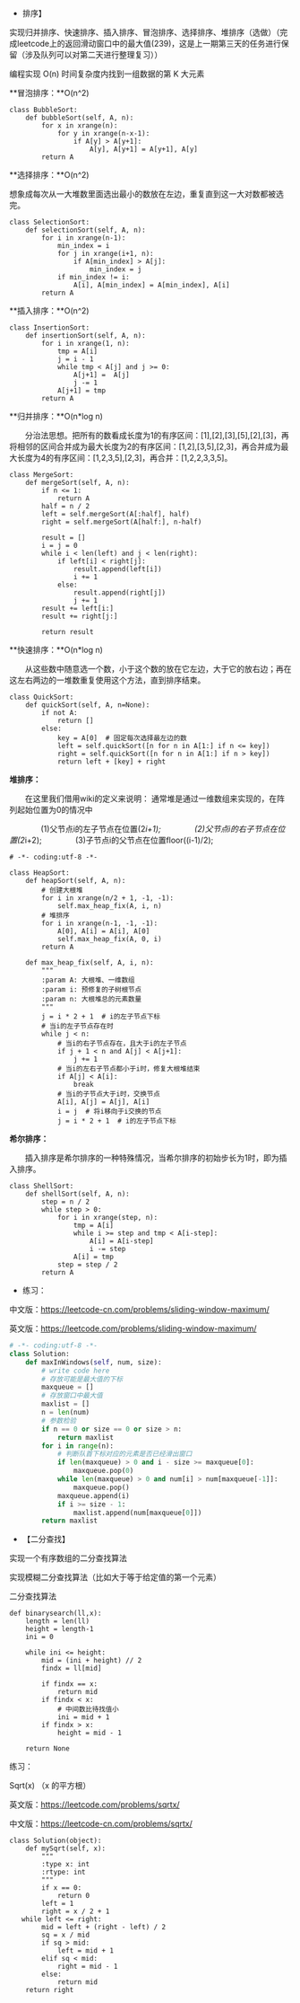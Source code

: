 - 排序】

实现归并排序、快速排序、插入排序、冒泡排序、选择排序、堆排序（选做）（完成leetcode上的返回滑动窗口中的最大值(239)，这是上一期第三天的任务进行保留（涉及队列可以对第二天进行整理复习））

编程实现 O(n) 时间复杂度内找到一组数据的第 K 大元素

**冒泡排序：**O(n^2)

```
class BubbleSort:
    def bubbleSort(self, A, n):
        for x in xrange(n):
            for y in xrange(n-x-1):
                if A[y] > A[y+1]:
                    A[y], A[y+1] = A[y+1], A[y]
        return A
```

**选择排序：**O(n^2)

想象成每次从一大堆数里面选出最小的数放在左边，重复直到这一大对数都被选完。

```
class SelectionSort:
    def selectionSort(self, A, n):
        for i in xrange(n-1):
            min_index = i
            for j in xrange(i+1, n):
                if A[min_index] > A[j]:
                    min_index = j
            if min_index != i:
                A[i], A[min_index] = A[min_index], A[i]
        return A
```

**插入排序：**O(n^2)

```
class InsertionSort:
    def insertionSort(self, A, n):
        for i in xrange(1, n):
            tmp = A[i]
            j = i - 1
            while tmp < A[j] and j >= 0:
                A[j+1] =  A[j]
                j -= 1
            A[j+1] = tmp
        return A
```

**归并排序：**O(n*log n)

　　分治法思想。把所有的数看成长度为1的有序区间：[1],[2],[3],[5],[2],[3]，再将相邻的区间合并成为最大长度为2的有序区间：[1,2],[3,5],[2,3]，再合并成为最大长度为4的有序区间：[1,2,3,5],[2,3]，再合并：[1,2,2,3,3,5]。 

```
class MergeSort:
    def mergeSort(self, A, n):
        if n <= 1:
            return A
        half = n / 2
        left = self.mergeSort(A[:half], half)
        right = self.mergeSort(A[half:], n-half)
        
        result = []
        i = j = 0
        while i < len(left) and j < len(right):
            if left[i] < right[j]:
                result.append(left[i])
                i += 1
            else:
                result.append(right[j])
                j += 1
        result += left[i:]
        result += right[j:]

        return result
```

**快速排序：**O(n*log n)

　　从这些数中随意选一个数，小于这个数的放在它左边，大于它的放右边；再在这左右两边的一堆数重复使用这个方法，直到排序结束。

```
class QuickSort:
    def quickSort(self, A, n=None):
        if not A:
            return []
        else:
            key = A[0]  # 固定每次选择最左边的数
            left = self.quickSort([n for n in A[1:] if n <= key])
            right = self.quickSort([n for n in A[1:] if n > key])
            return left + [key] + right
```

 **堆排序：**

　　在这里我们借用wiki的定义来说明： 通常堆是通过一维数组来实现的，在阵列起始位置为0的情况中 

　　　　(1)父节点i的左子节点在位置(2*i+1); 
　　　　(2)父节点i的右子节点在位置(2*i+2); 
　　　　(3)子节点i的父节点在位置floor((i-1)/2);

```
# -*- coding:utf-8 -*-

class HeapSort:
    def heapSort(self, A, n):
        # 创建大根堆
        for i in xrange(n/2 + 1, -1, -1): 
            self.max_heap_fix(A, i, n)
        # 堆排序
        for i in xrange(n-1, -1, -1):
            A[0], A[i] = A[i], A[0]
            self.max_heap_fix(A, 0, i)
        return A

    def max_heap_fix(self, A, i, n):
        """
        :param A: 大根堆、一维数组
        :param i: 预修复的子树根节点
        :param n: 大根堆总的元素数量
        """
        j = i * 2 + 1  # i的左子节点下标
        # 当i的左子节点存在时
        while j < n:
            # 当i的右子节点存在，且大于i的左子节点
            if j + 1 < n and A[j] < A[j+1]:
                j += 1
            # 当i的左右子节点都小于i时，修复大根堆结束
            if A[j] < A[i]:
                break
            # 当i的子节点大于i时，交换节点
            A[i], A[j] = A[j], A[i]
            i = j  # 将i移向于i交换的节点
            j = i * 2 + 1  # i的左子节点下标
```

**希尔排序：**

 　　插入排序是希尔排序的一种特殊情况，当希尔排序的初始步长为1时，即为插入排序。

```
class ShellSort:
    def shellSort(self, A, n):
        step = n / 2
        while step > 0:
            for i in xrange(step, n):
                tmp = A[i]
                while i >= step and tmp < A[i-step]:
                    A[i] = A[i-step]
                    i -= step
                A[i] = tmp
            step = step / 2
        return A
```

- 练习：

中文版：<https://leetcode-cn.com/problems/sliding-window-maximum/>

英文版：<https://leetcode.com/problems/sliding-window-maximum/>

```python
# -*- coding:utf-8 -*-
class Solution:
    def maxInWindows(self, num, size):
        # write code here
        # 存放可能是最大值的下标
        maxqueue = []
        # 存放窗口中最大值
        maxlist = []
        n = len(num)
        # 参数检验
        if n == 0 or size == 0 or size > n:
            return maxlist
        for i in range(n):
            # 判断队首下标对应的元素是否已经滑出窗口
            if len(maxqueue) > 0 and i - size >= maxqueue[0]:
                maxqueue.pop(0)
            while len(maxqueue) > 0 and num[i] > num[maxqueue[-1]]:
                maxqueue.pop()
            maxqueue.append(i)
            if i >= size - 1:
                maxlist.append(num[maxqueue[0]])
        return maxlist
```



- 【二分查找】

实现一个有序数组的二分查找算法

实现模糊二分查找算法（比如大于等于给定值的第一个元素）

二分查找算法

```
def binarysearch(ll,x):
    length = len(ll)
    height = length-1
    ini = 0
    
    while ini <= height:
        mid = (ini + height) // 2
        findx = ll[mid]
        
        if findx == x:
            return mid
        if findx < x:
            # 中间数比待找值小
            ini = mid + 1
        if findx > x:
            height = mid - 1
    
    return None
```

 练习：

Sqrt(x) （x 的平方根）

英文版：<https://leetcode.com/problems/sqrtx/>

中文版：<https://leetcode-cn.com/problems/sqrtx/>

    class Solution(object):
        def mySqrt(self, x):
            """
            :type x: int
            :rtype: int
            """
            if x == 0:
                return 0
            left = 1
            right = x / 2 + 1
       while left <= right:
            mid = left + (right - left) / 2
            sq = x / mid
            if sq > mid:
                left = mid + 1
            elif sq < mid:
                right = mid - 1
            else:
                return mid
        return right